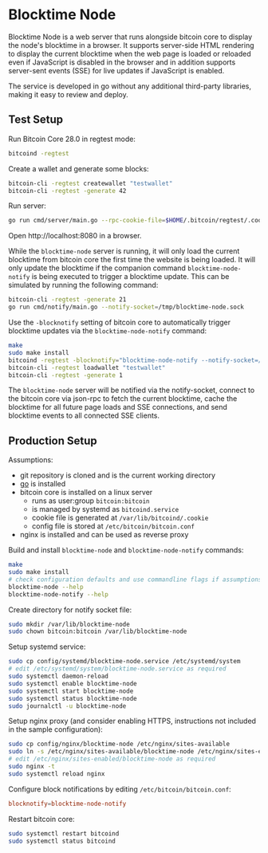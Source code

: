 # Blocktime Node

Blocktime Node is a web server that runs alongside bitcoin core to display the node's blocktime in a browser. It supports server-side HTML rendering to display the current blocktime when the web page is loaded or reloaded even if JavaScript is disabled in the browser and in addition supports server-sent events (SSE) for live updates if JavaScript is enabled.

The service is developed in go without any additional third-party libraries, making it easy to review and deploy.

## Test Setup

Run Bitcoin Core 28.0 in regtest mode:

```bash
bitcoind -regtest
```

Create a wallet and generate some blocks:

```bash
bitcoin-cli -regtest createwallet "testwallet"
bitcoin-cli -regtest -generate 42
```

Run server:

```bash
go run cmd/server/main.go --rpc-cookie-file=$HOME/.bitcoin/regtest/.cookie --rpc-url=http://localhost:18443 --notify-socket=/tmp/blocktime-node.sock
```

Open http://localhost:8080 in a browser.

While the `blocktime-node` server is running, it will only load the current blocktime from bitcoin core the first time the website is being loaded. It will only update the blocktime if the companion command `blocktime-node-notify` is being executed to trigger a blocktime update. This can be simulated by running the following command:

```bash
bitcoin-cli -regtest -generate 21
go run cmd/notify/main.go --notify-socket=/tmp/blocktime-node.sock
```

Use the `-blocknotify` setting of bitcoin core to automatically trigger blocktime updates via the `blocktime-node-notify` command:

```bash
make
sudo make install
bitcoind -regtest -blocknotify="blocktime-node-notify --notify-socket=/tmp/blocktime-node.sock"
bitcoin-cli -regtest loadwallet "testwallet"
bitcoin-cli -regtest -generate 1
```

The `blocktime-node` server will be notified via the notify-socket, connect to the bitcoin core via json-rpc to fetch the current blocktime, cache the blocktime for all future page loads and SSE connections, and send blocktime events to all connected SSE clients.

## Production Setup

Assumptions:

* git repository is cloned and is the current working directory
* [go](https://go.dev/doc/install) is installed
* bitcoin core is installed on a linux server
  * runs as user:group `bitcoin:bitcoin`
  * is managed by systemd as `bitcoind.service`
  * cookie file is generated at `/var/lib/bitcoind/.cookie`
  * config file is stored at `/etc/bitcoin/bitcoin.conf`
* nginx is installed and can be used as reverse proxy

Build and install `blocktime-node` and `blocktime-node-notify` commands:

```bash
make
sudo make install
# check configuration defaults and use commandline flags if assumptions do not apply
blocktime-node --help
blocktime-node-notify --help
```

Create directory for notify socket file:

```bash
sudo mkdir /var/lib/blocktime-node
sudo chown bitcoin:bitcoin /var/lib/blocktime-node
```

Setup systemd service:

```bash
sudo cp config/systemd/blocktime-node.service /etc/systemd/system
# edit /etc/systemd/system/blocktime-node.service as required
sudo systemctl daemon-reload
sudo systemctl enable blocktime-node
sudo systemctl start blocktime-node
sudo systemctl status blocktime-node
sudo journalctl -u blocktime-node
```

Setup nginx proxy (and consider enabling HTTPS, instructions not included in the sample configuration):

```bash
sudo cp config/nginx/blocktime-node /etc/nginx/sites-available
sudo ln -s /etc/nginx/sites-available/blocktime-node /etc/nginx/sites-enabled
# edit /etc/nginx/sites-enabled/blocktime-node as required
sudo nginx -t
sudo systemctl reload nginx
```

Configure block notifications by editing `/etc/bitcoin/bitcoin.conf`:

```conf
blocknotify=blocktime-node-notify
```

Restart bitcoin core:

```bash
sudo systemctl restart bitcoind
sudo systemctl status bitcoind
```
